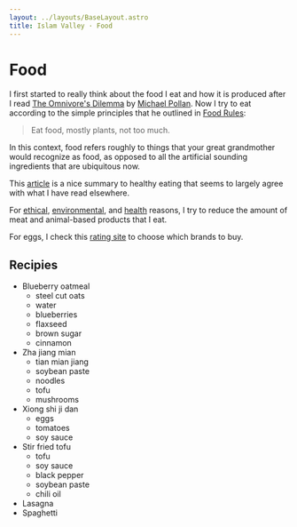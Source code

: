 ```yaml
---
layout: ../layouts/BaseLayout.astro
title: Islam Valley · Food
---
```


# Food

I first started to really think about the food I eat and how it is produced
after I read [The Omnivore's
Dilemma](https://en.wikipedia.org/wiki/The_Omnivore%27s_Dilemma) by [Michael
Pollan](https://en.wikipedia.org/wiki/Michael_Pollan). Now I try to eat according
to the simple principles that he outlined in [Food Rules](https://en.wikipedia.org/wiki/Food_Rules:_An_Eater%27s_Manual):

> Eat food, mostly plants, not too much.

In this context, food refers roughly to things that your great grandmother
would recognize as food, as opposed to all the artificial sounding ingredients
that are ubiquitous now.

This
[article](http://www.grubstreet.com/2018/03/ultimate-conversation-on-healthy-eating-and-nutrition.html)
is a nice summary to healthy eating that seems to largely agree with what I
have read elsewhere.

For [ethical](https://en.wikipedia.org/wiki/Animal_Liberation_(book)), [environmental](https://en.wikipedia.org/wiki/Environmental_impact_of_meat_production), and [health](https://www.mayoclinic.org/healthy-lifestyle/nutrition-and-healthy-eating/in-depth/meatless-meals/art-20048193) reasons, I try to reduce the amount of meat and animal-based products that I eat.

For eggs, I check this [rating
site](https://www.cornucopia.org/scorecard/eggs/) to choose which brands to
buy.

## Recipies

* Blueberry oatmeal
    * steel cut oats
    * water
    * blueberries
    * flaxseed
    * brown sugar
    * cinnamon
* Zha jiang mian
    * tian mian jiang
    * soybean paste
    * noodles
    * tofu
    * mushrooms
* Xiong shi ji dan
    * eggs
    * tomatoes
    * soy sauce
* Stir fried tofu
    * tofu
    * soy sauce
    * black pepper
    * soybean paste
    * chili oil
* Lasagna
* Spaghetti
